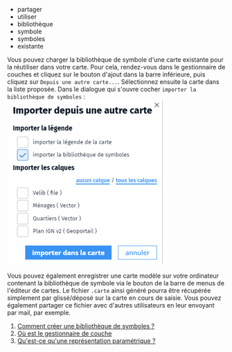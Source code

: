 - partager
- utiliser
- bibliothèque
- symbole
- symboles
- existante

Vous pouvez charger la bibliothèque de symbole d'une carte existante pour la réutiliser dans votre carte.
Pour cela, rendez-vous dans le gestionnaire de couches et cliquez sur le bouton d'ajout <i class="fg-layer-alt-add-o"></i> dans la barre inférieure, puis cliquez sur `Depuis une autre carte...`. Sélectionnez ensuite la carte dans la liste proposée.
Dans le dialogue qui s'ouvre cocher `importer la bibliothèque de symboles` :
![](../../docs/img/loadlib.png)

Vous pouvez également enregistrer une carte modèle sur votre ordinateur contenant la bibliothèque de symbole via le bouton <i class="fi-download"></i> de la barre de menus de l'éditeur de cartes. 
Le fichier `.carte` ainsi généré pourra être récupérée simplement par glissé/déposé sur la carte en cours de saisie. Vous pouvez également partager ce fichier avec d'autres utilisateurs en leur envoyant par mail, par exemple.

1. [Comment créer une bibliothèque de symboles ?](./Comment_créer_une_bibliothèque_de_symboles.md)
1. [Où est le gestionnaire de couche](../mceditor//Parle-moi_du_gestionnaire_de_couche.md)
1. [Qu'est-ce qu'une représentation paramétrique ?](../symboliser/Qu'est-ce_qu'une_représentation_paramétrique.md)
